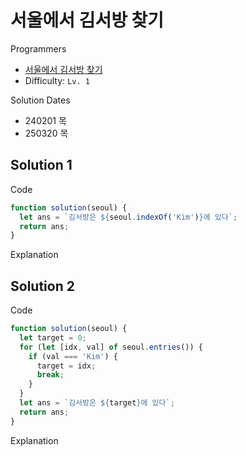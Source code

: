 # 서울에서 김서방 찾기

Programmers

- [서울에서 김서방 찾기](https://school.programmers.co.kr/learn/courses/30/lessons/12919)
- Difficulty: `Lv. 1`

Solution Dates

- 240201 목
- 250320 목

## Solution 1

Code

```javascript
function solution(seoul) {
  let ans = `김서방은 ${seoul.indexOf('Kim')}에 있다`;
  return ans;
}
```

Explanation

## Solution 2

Code

```javascript
function solution(seoul) {
  let target = 0;
  for (let [idx, val] of seoul.entries()) {
    if (val === 'Kim') {
      target = idx;
      break;
    }
  }
  let ans = `김서방은 ${target}에 있다`;
  return ans;
}
```

Explanation
